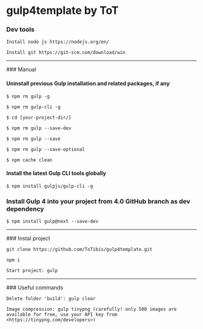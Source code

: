 # gulp4template by ToT

### Dev tools
`Install node js https://nodejs.org/en/`

`Install git https://git-scm.com/download/win`
<hr>
### Manual

#### Uninstall previous Gulp installation and related packages, if any
`$ npm rm gulp -g`

`$ npm rm gulp-cli -g`

`$ cd [your-project-dir/]`

`$ npm rm gulp --save-dev`

`$ npm rm gulp --save`

`$ npm rm gulp --save-optional`

`$ npm cache clean`


#### Install the latest Gulp CLI tools globally

`$ npm install gulpjs/gulp-cli -g`

<h3> Install Gulp 4 into your project from 4.0 GitHub branch as dev dependency </h3>

`$ npm install gulp@next --save-dev`
<hr>
### Instal project

`git clone https://github.com/ToTibis/gulp4template.git`

`npm i`

`Start project: gulp`
<hr>
### Useful commands

`Delete folder 'build': gulp clear`

`Image compression: gulp tinypng (carefully! only 500 images are available for free, use your API key from <https://tinypng.com/developers>)`
